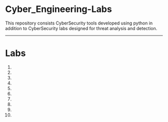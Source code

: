 # Cyber_Engineering-Labs


This repository consists CyberSecurity tools developed using python in addition to CyberSecurity labs designed for threat analysis and detection. 
__________________________________________________________________________________________________________________________________________________


# Labs

1.
2.
3.
4.
5.
6.
7.
8.
9.
10.
